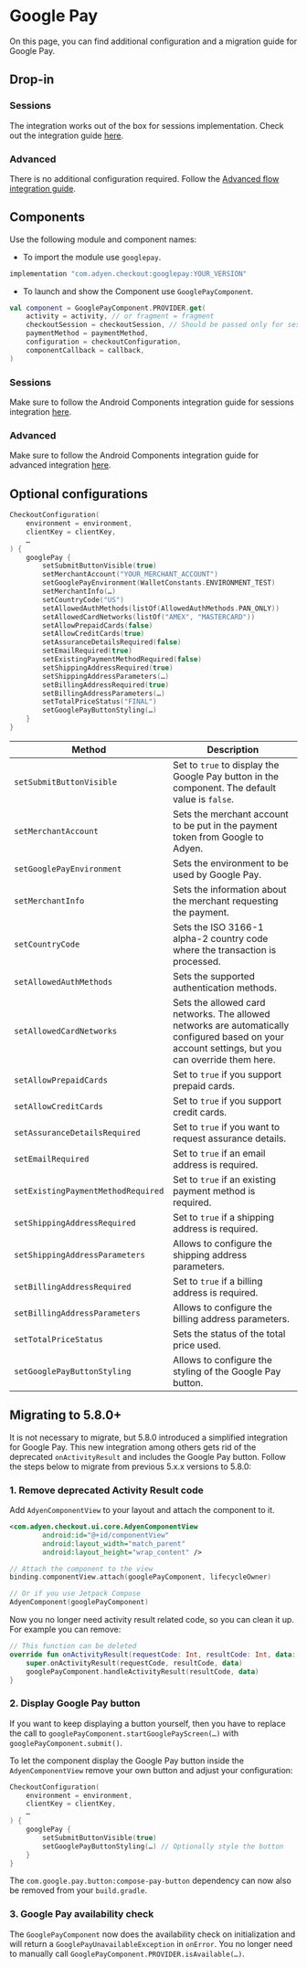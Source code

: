 # Google Pay
On this page, you can find additional configuration and a migration guide for Google Pay.

## Drop-in
### Sessions
The integration works out of the box for sessions implementation. Check out the integration guide [here](https://docs.adyen.com/online-payments/build-your-integration/sessions-flow/?platform=Android&integration=Drop-in).

### Advanced
There is no additional configuration required. Follow the [Advanced flow integration guide](https://docs.adyen.com/online-payments/build-your-integration/advanced-flow/?platform=Android&integration=Drop-in).

## Components
Use the following module and component names:
- To import the module use `googlepay`.

```groovy
implementation "com.adyen.checkout:googlepay:YOUR_VERSION"
```

- To launch and show the Component use `GooglePayComponent`.

```kotlin
val component = GooglePayComponent.PROVIDER.get(
    activity = activity, // or fragment = fragment
    checkoutSession = checkoutSession, // Should be passed only for sessions
    paymentMethod = paymentMethod,
    configuration = checkoutConfiguration,
    componentCallback = callback,
)
```

### Sessions
Make sure to follow the Android Components integration guide for sessions integration [here](https://docs.adyen.com/online-payments/build-your-integration/sessions-flow?platform=Android&integration=Components).

### Advanced
Make sure to follow the Android Components integration guide for advanced integration [here](https://docs.adyen.com/online-payments/build-your-integration/advanced-flow/?platform=Android&integration=Components).

## Optional configurations

```kotlin
CheckoutConfiguration(
    environment = environment,
    clientKey = clientKey,
    …
) {
    googlePay {
        setSubmitButtonVisible(true)
        setMerchantAccount("YOUR_MERCHANT_ACCOUNT")
        setGooglePayEnvironment(WalletConstants.ENVIRONMENT_TEST)
        setMerchantInfo(…)
        setCountryCode("US")
        setAllowedAuthMethods(listOf(AllowedAuthMethods.PAN_ONLY))
        setAllowedCardNetworks(listOf("AMEX", "MASTERCARD"))
        setAllowPrepaidCards(false)
        setAllowCreditCards(true)
        setAssuranceDetailsRequired(false)
        setEmailRequired(true)
        setExistingPaymentMethodRequired(false)
        setShippingAddressRequired(true)
        setShippingAddressParameters(…)
        setBillingAddressRequired(true)
        setBillingAddressParameters(…)
        setTotalPriceStatus("FINAL")
        setGooglePayButtonStyling(…)
    }
}
```

| Method                             | Description                                                                                                                                       |
|------------------------------------|---------------------------------------------------------------------------------------------------------------------------------------------------|
| `setSubmitButtonVisible`           | Set to `true` to display the Google Pay button in the component. The default value is `false`.                                                    |
| `setMerchantAccount`               | Sets the merchant account to be put in the payment token from Google to Adyen.                                                                    |
| `setGooglePayEnvironment`          | Sets the environment to be used by Google Pay.                                                                                                    |
| `setMerchantInfo`                  | Sets the information about the merchant requesting the payment.                                                                                   |
| `setCountryCode`                   | Sets the ISO 3166-1 alpha-2 country code where the transaction is processed.                                                                      |
| `setAllowedAuthMethods`            | Sets the supported authentication methods.                                                                                                        |
| `setAllowedCardNetworks`           | Sets the allowed card networks. The allowed networks are automatically configured based on your account settings, but you can override them here. |
| `setAllowPrepaidCards`             | Set to `true` if you support prepaid cards.                                                                                                       |
| `setAllowCreditCards`              | Set to `true` if you support credit cards.                                                                                                        |
| `setAssuranceDetailsRequired`      | Set to `true` if you want to request assurance details.                                                                                           |
| `setEmailRequired`                 | Set to `true` if an email address is required.                                                                                                    |
| `setExistingPaymentMethodRequired` | Set to `true` if an existing payment method is required.                                                                                          |
| `setShippingAddressRequired`       | Set to `true` if a shipping address is required.                                                                                                  |
| `setShippingAddressParameters`     | Allows to configure the shipping address parameters.                                                                                              |
| `setBillingAddressRequired`        | Set to `true` if a billing address is required.                                                                                                   |
| `setBillingAddressParameters`      | Allows to configure the billing address parameters.                                                                                               |
| `setTotalPriceStatus`              | Sets the status of the total price used.                                                                                                          |
| `setGooglePayButtonStyling`        | Allows to configure the styling of the Google Pay button.                                                                                         |

## Migrating to 5.8.0+
It is not necessary to migrate, but 5.8.0 introduced a simplified integration for Google Pay. This new integration among others gets rid of the deprecated `onActivityResult` and includes the Google Pay button. Follow the steps below to migrate from previous 5.x.x versions to 5.8.0:

### 1. Remove deprecated Activity Result code

Add `AdyenComponentView` to your layout and attach the component to it.
```xml
<com.adyen.checkout.ui.core.AdyenComponentView
        android:id="@+id/componentView"
        android:layout_width="match_parent"
        android:layout_height="wrap_content" />
```
```kotlin
// Attach the component to the view
binding.componentView.attach(googlePayComponent, lifecycleOwner)

// Or if you use Jetpack Compose
AdyenComponent(googlePayComponent)
```

Now you no longer need activity result related code, so you can clean it up. For example you can remove:
```kotlin
// This function can be deleted
override fun onActivityResult(requestCode: Int, resultCode: Int, data: Intent?) {
    super.onActivityResult(requestCode, resultCode, data)
    googlePayComponent.handleActivityResult(resultCode, data)
}
```

### 2. Display Google Pay button

If you want to keep displaying a button yourself, then you have to replace the call to `googlePayComponent.startGooglePayScreen(…)` with `googlePayComponent.submit()`.

To let the component display the Google Pay button inside the `AdyenComponentView` remove your own button and adjust your configuration:
```kotlin
CheckoutConfiguration(
    environment = environment,
    clientKey = clientKey,
    …
) {
    googlePay {
        setSubmitButtonVisible(true)
        setGooglePayButtonStyling(…) // Optionally style the button
    }
}
```

The `com.google.pay.button:compose-pay-button` dependency can now also be removed from your `build.gradle`.

### 3. Google Pay availability check

The `GooglePayComponent` now does the availability check on initialization and will return a `GooglePayUnavailableException` in `onError`. You no longer need to manually call `GooglePayComponent.PROVIDER.isAvailable(…)`.
